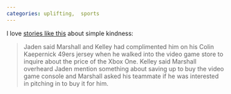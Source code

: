 ```yaml
---
categories: uplifting,  sports
---
```


I love [stories like this](https://www.washingtonpost.com/news/dc-sports-bog/wp/2017/09/28/a-kid-walked-into-a-gamestop-wearing-a-colin-kaepernick-jersey-two-nfl-players-bought-him-an-xbox/) about simple kindness:

> Jaden said Marshall and Kelley had complimented him on his Colin Kaepernick 49ers jersey when he walked into the video game store to inquire about the price of the Xbox One. Kelley said Marshall overheard Jaden mention something about saving up to buy the video game console and Marshall asked his teammate if he was interested in pitching in to buy it for him.